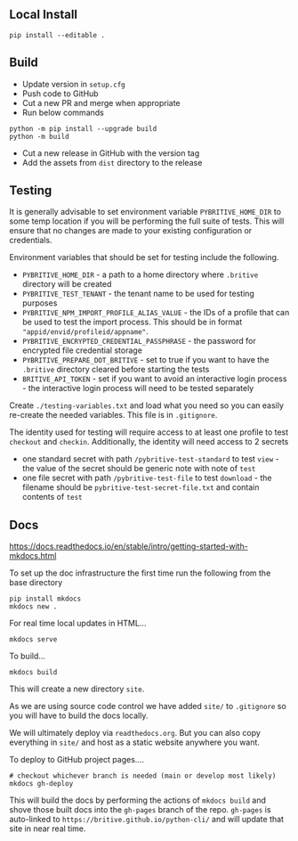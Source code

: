 ## Local Install

~~~
pip install --editable .
~~~

## Build

* Update version in `setup.cfg`
* Push code to GitHub
* Cut a new PR and merge when appropriate
* Run below commands


~~~
python -m pip install --upgrade build
python -m build
~~~

* Cut a new release in GitHub with the version tag
* Add the assets from `dist` directory to the release

## Testing
It is generally advisable to set environment variable `PYBRITIVE_HOME_DIR` to some temp location if you
will be performing the full suite of tests. This will ensure that no changes are made to your existing
configuration or credentials.

Environment variables that should be set for testing include the following.

* `PYBRITIVE_HOME_DIR` - a path to a home directory where `.britive` directory will be created
* `PYBRITIVE_TEST_TENANT` - the tenant name to be used for testing purposes
* `PYBRITIVE_NPM_IMPORT_PROFILE_ALIAS_VALUE` - the IDs of a profile that can be used to test the import process. This should be in format `"appid/envid/profileid/appname"`.
* `PYBRITIVE_ENCRYPTED_CREDENTIAL_PASSPHRASE` - the password for encrypted file credential storage
* `PYBRITIVE_PREPARE_DOT_BRITIVE` - set to true if you want to have the `.britive` directory cleared before starting the tests
* `BRITIVE_API_TOKEN` - set if you want to avoid an interactive login process - the interactive login process will need to be tested separately

Create `./testing-variables.txt` and load what you need so you can easily re-create the needed variables. This file is in `.gitignore`. 

The identity used for testing will require access to at least one profile to test `checkout` and `checkin`. 
Additionally, the identity will need access to 2 secrets
* one standard secret with path `/pybritive-test-standard` to test `view` - the value of the secret should be generic note with note of `test`
* one file secret with path `/pybritive-test-file` to test `download` - the filename should be `pybritive-test-secret-file.txt` and contain contents of `test`


## Docs

https://docs.readthedocs.io/en/stable/intro/getting-started-with-mkdocs.html

To set up the doc infrastructure the first time run the following from the base directory

~~~
pip install mkdocs
mkdocs new .
~~~

For real time local updates in HTML...
~~~
mkdocs serve
~~~

To build...

~~~
mkdocs build
~~~

This will create a new directory `site`.

As we are using source code control we have added `site/` to `.gitignore` so you will have to build the docs locally.

We will ultimately deploy via `readthedocs.org`. But you can also copy everything in `site/` and host as a static website anywhere you want.

To deploy to GitHub project pages....

~~~
# checkout whichever branch is needed (main or develop most likely)
mkdocs gh-deploy
~~~

This will build the docs by performing the actions of `mkdocs build` and shove those built docs into the `gh-pages` branch of the repo.
`gh-pages` is auto-linked to `https://britive.github.io/python-cli/` and will update that site in near real time.